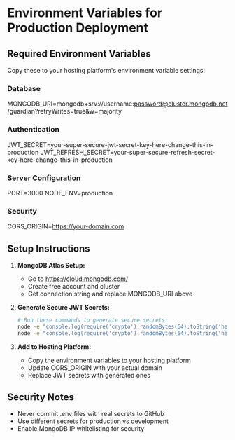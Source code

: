 # Environment Variables for Production Deployment

## Required Environment Variables
Copy these to your hosting platform's environment variable settings:

### Database
MONGODB_URI=mongodb+srv://username:password@cluster.mongodb.net/guardian?retryWrites=true&w=majority

### Authentication
JWT_SECRET=your-super-secure-jwt-secret-key-here-change-this-in-production
JWT_REFRESH_SECRET=your-super-secure-refresh-secret-key-here-change-this-in-production

### Server Configuration  
PORT=3000
NODE_ENV=production

### Security
CORS_ORIGIN=https://your-domain.com

## Setup Instructions

1. **MongoDB Atlas Setup:**
   - Go to https://cloud.mongodb.com/
   - Create free account and cluster
   - Get connection string and replace MONGODB_URI above

2. **Generate Secure JWT Secrets:**
   ```bash
   # Run these commands to generate secure secrets:
   node -e "console.log(require('crypto').randomBytes(64).toString('hex'))"
   node -e "console.log(require('crypto').randomBytes(64).toString('hex'))"
   ```

3. **Add to Hosting Platform:**
   - Copy the environment variables to your hosting platform
   - Update CORS_ORIGIN with your actual domain
   - Replace JWT secrets with generated ones

## Security Notes
- Never commit .env files with real secrets to GitHub
- Use different secrets for production vs development
- Enable MongoDB IP whitelisting for security